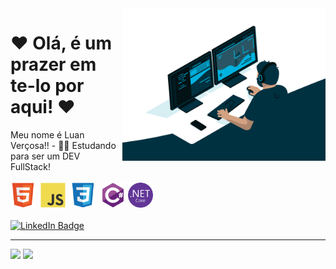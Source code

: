 <img src = "code.gif" width = "325px" align = "right">

# ❤ Olá, é um prazer em te-lo por aqui!  ❤
  <div id="badges">
</div>
 Meu nome é Luan Verçosa!!
- 👩‍💻 Estudando para ser um DEV FullStack!
<div>
  <br/>
 </div>
<div> 
  <img src="https://github.com/devicons/devicon/blob/master/icons/html5/html5-original.svg" title="HTML5" alt="HTML" width="40" height="40"/>&nbsp;
  <img src="https://github.com/devicons/devicon/blob/master/icons/javascript/javascript-original.svg" title="JavaScript" alt="JavaScript" width="40" height="40"/>&nbsp;
  <img src="https://raw.githubusercontent.com/devicons/devicon/master/icons/css3/css3-original.svg" alt="CSS" height="40" width="40">&nbsp;
  <img src="https://raw.githubusercontent.com/devicons/devicon/master/icons/csharp/csharp-original.svg" alt="Csharp" height="40" width="40" >
  <img src="https://github.com/devicons/devicon/blob/master/icons/dotnetcore/dotnetcore-original.svg" alt="Dotnet" height="40" width="40" >
</div>

<br/>

<a href = "https://www.linkedin.com/in/luan-verçosa-b76999240/">
    <img src="https://img.shields.io/badge/LinkedIn-blue?style=for-the-badge&logo=linkedin&logoColor=white" alt="LinkedIn Badge"/>
  </a>

---
<div align = "left">
<img height = "200em" src="https://github-readme-stats.vercel.app/api/top-langs/?username=LuanVercosa&show_icons=true&theme=bear&count_private=true"/>
<img height = "200em" src="https://github-readme-stats.vercel.app/api?username=LuanVercosa&show_icons=true&show_icons=true&theme=bear&count_private=true" />
</div>

